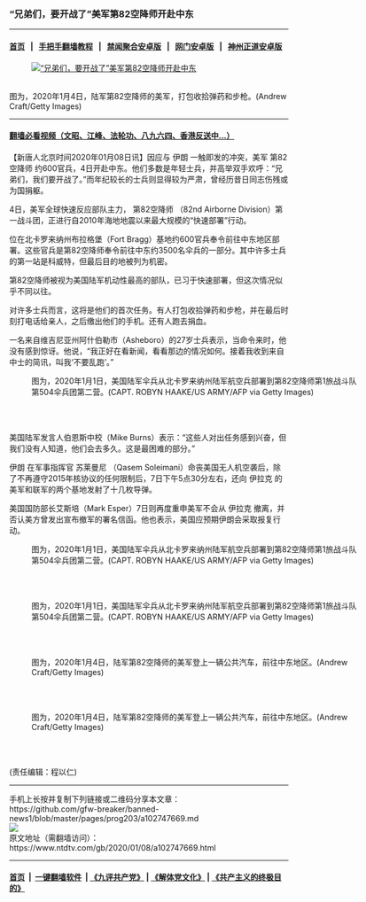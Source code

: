 ### “兄弟们，要开战了”美军第82空降师开赴中东
------------------------

#### [首页](https://github.com/gfw-breaker/banned-news1/blob/master/README.md) &nbsp;&nbsp;|&nbsp;&nbsp; [手把手翻墙教程](https://github.com/gfw-breaker/guides/wiki) &nbsp;&nbsp;|&nbsp;&nbsp; [禁闻聚合安卓版](https://github.com/gfw-breaker/bn-android) &nbsp;&nbsp;|&nbsp;&nbsp; [网门安卓版](https://github.com/oGate2/oGate) &nbsp;&nbsp;|&nbsp;&nbsp; [神州正道安卓版](https://github.com/SzzdOgate/update) 



<div><div class="featured_image">
 <a href="https://i.ntdtv.com/assets/uploads/2020/01/GettyImages-1191712170.jpg" target="_blank">
  <figure>
   <img alt="“兄弟们，要开战了”美军第82空降师开赴中东" src="https://i.ntdtv.com/assets/uploads/2020/01/GettyImages-1191712170-800x450.jpg"/>
  </figure><br/>
 </a>
 <span class="caption">
  图为，2020年1月4日，陆军第82空降师的美军，打包收拾弹药和步枪。(Andrew Craft/Getty Images)
 </span>
</div>
</div><hr/>

#### [翻墙必看视频（文昭、江峰、法轮功、八九六四、香港反送中...）](http://167.172.214.107/home.html)

<div><div class="post_content" itemprop="articleBody">
 <p>
  【新唐人北京时间2020年01月08日讯】因应与
  <ok href="https://www.ntdtv.com/gb/伊朗.htm">
   伊朗
  </ok>
  一触即发的冲突，美军
  <ok href="https://www.ntdtv.com/gb/第82空降师.htm">
   第82空降师
  </ok>
  约600官兵，4日开赴中东。他们多数是年轻士兵，并高举双手欢呼：“兄弟们，我们要开战了。”而年纪较长的士兵则显得较为严肃，曾经历昔日同志伤残或为国捐躯。
 </p>
 <p>
  4日，美军全球快速反应部队主力，
  <ok href="https://www.ntdtv.com/gb/第82空降师.htm">
   第82空降师
  </ok>
  （82nd Airborne Division）第一战斗团，正进行自2010年海地地震以来最大规模的“快速部署”行动。
 </p>
 <p>
  位在北卡罗来纳州布拉格堡（Fort Bragg）基地约600官兵奉令前往中东地区部署。这些官兵是第82空降师奉令前往中东约3500名伞兵的一部分。其中许多士兵的第一站是科威特，但最后目的地被列为机密。
 </p>
 <p>
  第82空降师被视为美国陆军机动性最高的部队，已习于快速部署，但这次情况似乎不同以往。
 </p>
 <p>
  对许多士兵而言，这将是他们的首次任务。有人打包收拾弹药和步枪，并在最后时刻打电话给亲人，之后缴出他们的手机。还有人跑去捐血。
 </p>
 <p>
  一名来自维吉尼亚州阿什伯勒市（Asheboro）的27岁士兵表示，当命令来时，他没有感到惊讶。他说，“我正好在看新闻，看看那边的情况如何。接着我收到来自中士的简讯，叫我‘不要乱跑’。”
 </p>
 <figure class="wp-caption alignnone" id="attachment_102747696" style="width: 600px">
  <img alt="" class="size-medium wp-image-102747696" src="https://i.ntdtv.com/assets/uploads/2020/01/GettyImages-1191163253-600x400.jpg">
   <br/><figcaption class="wp-caption-text">
    图为，2020年1月1日，美国陆军伞兵从北卡罗来纳州陆军航空兵部署到第82空降师第1旅战斗队第504伞兵团第二营。(CAPT. ROBYN HAAKE/US ARMY/AFP via Getty Images)
   </figcaption><br/>
  </img>
 </figure><br/>
 <p>
  美国陆军发言人伯恩斯中校（Mike Burns）表示：“这些人对出任务感到兴奋，但我们没有人知道，他们会去多久。这是最困难的部分。”
 </p>
 <p>
  <ok href="https://www.ntdtv.com/gb/伊朗.htm">
   伊朗
  </ok>
  在军事指挥官
  <ok href="https://www.ntdtv.com/gb/苏莱曼尼.htm">
   苏莱曼尼
  </ok>
  （Qasem Soleimani）命丧美国无人机空袭后，除了不再遵守2015年核协议的任何限制后，7日下午5点30分左右，还向
  <ok href="https://www.ntdtv.com/gb/伊拉克.htm">
   伊拉克
  </ok>
  的美军和联军的两个基地发射了十几枚导弹。
 </p>
 <p>
  美国国防部长艾斯培（Mark Esper）7日则再度重申美军不会从
  <ok href="https://www.ntdtv.com/gb/伊拉克.htm">
   伊拉克
  </ok>
  撤离，并否认美方曾发出宣布撤军的署名信函。他也表示，美国应预期伊朗会采取报复行动。
 </p>
 <figure class="wp-caption alignnone" id="attachment_102747697" style="width: 600px">
  <img alt="" class="size-medium wp-image-102747697" src="https://i.ntdtv.com/assets/uploads/2020/01/GettyImages-1191163267-600x444.jpg">
   <br/><figcaption class="wp-caption-text">
    图为，2020年1月1日，美国陆军伞兵从北卡罗来纳州陆军航空兵部署到第82空降师第1旅战斗队第504伞兵团第二营。(CAPT. ROBYN HAAKE/US ARMY/AFP via Getty Images)
   </figcaption><br/>
  </img>
 </figure><br/>
 <figure class="wp-caption alignnone" id="attachment_102747695" style="width: 600px">
  <img alt="" class="size-medium wp-image-102747695" src="https://i.ntdtv.com/assets/uploads/2020/01/GettyImages-1191163233-600x400.jpg"/>
  <br/><figcaption class="wp-caption-text">
   图为，2020年1月1日，美国陆军伞兵从北卡罗来纳州陆军航空兵部署到第82空降师第1旅战斗队第504伞兵团第二营。(CAPT. ROBYN HAAKE/US ARMY/AFP via Getty Images)
  </figcaption><br/>
 </figure><br/>
 <figure class="wp-caption alignnone" id="attachment_102747700" style="width: 600px">
  <img alt="" class="size-medium wp-image-102747700" src="https://i.ntdtv.com/assets/uploads/2020/01/GettyImages-1191712227-600x400.jpg"/>
  <br/><figcaption class="wp-caption-text">
   图为，2020年1月4日，陆军第82空降师的美军登上一辆公共汽车，前往中东地区。(Andrew Craft/Getty Images)
  </figcaption><br/>
 </figure><br/>
 <figure class="wp-caption alignnone" id="attachment_102747699" style="width: 600px">
  <img alt="" class="size-medium wp-image-102747699" src="https://i.ntdtv.com/assets/uploads/2020/01/GettyImages-1191712221-600x400.jpg"/>
  <br/><figcaption class="wp-caption-text">
   图为，2020年1月4日，陆军第82空降师的美军登上一辆公共汽车，前往中东地区。(Andrew Craft/Getty Images)
  </figcaption><br/>
 </figure><br/>
 <p>
  (责任编辑：程以仁)
 </p>
 <div class="single_ad">
 </div>
</div>
</div>
<hr/>
手机上长按并复制下列链接或二维码分享本文章：<br/>
https://github.com/gfw-breaker/banned-news1/blob/master/pages/prog203/a102747669.md <br/>
<a href='https://github.com/gfw-breaker/banned-news1/blob/master/pages/prog203/a102747669.md'><img src='https://github.com/gfw-breaker/banned-news1/blob/master/pages/prog203/a102747669.md.png'/></a> <br/>
原文地址（需翻墙访问）：https://www.ntdtv.com/gb/2020/01/08/a102747669.html


------------------------
#### [首页](https://github.com/gfw-breaker/banned-news1/blob/master/README.md) &nbsp;|&nbsp; [一键翻墙软件](https://github.com/gfw-breaker/nogfw/blob/master/README.md) &nbsp;| [《九评共产党》](https://github.com/gfw-breaker/9ping.md/blob/master/README.md#九评之一评共产党是什么) | [《解体党文化》](https://github.com/gfw-breaker/jtdwh.md/blob/master/README.md) | [《共产主义的终极目的》](https://github.com/gfw-breaker/gczydzjmd.md/blob/master/README.md)


<img src='http://gfw-breaker.win/banned-news/pages/prog203/a102747669.md' width='0px' height='0px'/>